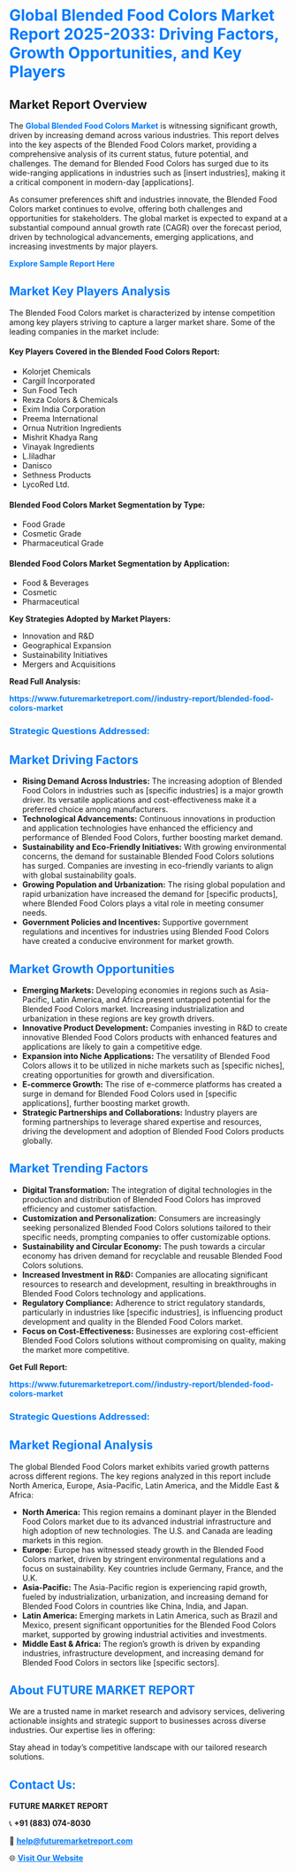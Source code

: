 <h1 style="color: #007BFF;">Global Blended Food Colors Market Report 2025-2033: Driving Factors, Growth Opportunities, and Key Players</h1>

<section id="overview">
<h2>Market Report Overview</h2>
<p>The <a href="https://www.futuremarketreport.com//industry-report/blended-food-colors-market" style="color: #007BFF; text-decoration: none;"><strong>Global Blended Food Colors Market</strong></a> is witnessing significant growth, driven by increasing demand across various industries. This report delves into the key aspects of the Blended Food Colors market, providing a comprehensive analysis of its current status, future potential, and challenges. The demand for Blended Food Colors has surged due to its wide-ranging applications in industries such as [insert industries], making it a critical component in modern-day [applications].</p>
<p>As consumer preferences shift and industries innovate, the Blended Food Colors market continues to evolve, offering both challenges and opportunities for stakeholders. The global market is expected to expand at a substantial compound annual growth rate (CAGR) over the forecast period, driven by technological advancements, emerging applications, and increasing investments by major players.</p>
</section>

<section id="overview">
<p><a href="https://www.futuremarketreport.com//request-sample/reportId=91644" style="color: #007BFF; text-decoration: none;"><strong>Explore Sample Report Here</strong></a></p>
</section>

<section id="key-players">
<h2 style="color: #007BFF;">Market Key Players Analysis</h2>
<p>The Blended Food Colors market is characterized by intense competition among key players striving to capture a larger market share. Some of the leading companies in the market include:</p>
<h4>Key Players Covered in the Blended Food Colors Report:</h4>
<ul><li>Kolorjet Chemicals</li><li>Cargill Incorporated</li><li>Sun Food Tech</li><li>Rexza Colors &amp; Chemicals</li><li>Exim India Corporation</li><li>Preema International</li><li>Ornua Nutrition Ingredients</li><li>Mishrit Khadya Rang</li><li>Vinayak Ingredients</li><li>L.liladhar</li><li>Danisco</li><li>Sethness Products</li><li>LycoRed Ltd.</li></ul>
<h4>Blended Food Colors Market Segmentation by Type:</h4>
<ul><li>Food Grade</li><li>Cosmetic Grade</li><li>Pharmaceutical Grade</li></ul>

<h4>Blended Food Colors Market Segmentation by Application:</h4>
<ul><li>Food &amp; Beverages</li><li>Cosmetic</li><li>Pharmaceutical</li></ul>
<p><strong>Key Strategies Adopted by Market Players:</strong></p>
<ul>
<li>Innovation and R&D</li>
<li>Geographical Expansion</li>
<li>Sustainability Initiatives</li>
<li>Mergers and Acquisitions</li>
</ul>
</section>

<section>
<p><strong>Read Full Analysis: </strong></p><a href="https://www.futuremarketreport.com//industry-report/blended-food-colors-market" style="color: #007BFF; text-decoration: none;"><strong>https://www.futuremarketreport.com//industry-report/blended-food-colors-market</strong></a>
<h3 style="color: #007BFF;">Strategic Questions Addressed:</h3>
</section>

<section id="driving-factors">
<h2 style="color: #007BFF;">Market Driving Factors</h2>
<ul>
<li><strong>Rising Demand Across Industries:</strong> The increasing adoption of Blended Food Colors in industries such as [specific industries] is a major growth driver. Its versatile applications and cost-effectiveness make it a preferred choice among manufacturers.</li>
<li><strong>Technological Advancements:</strong> Continuous innovations in production and application technologies have enhanced the efficiency and performance of Blended Food Colors, further boosting market demand.</li>
<li><strong>Sustainability and Eco-Friendly Initiatives:</strong> With growing environmental concerns, the demand for sustainable Blended Food Colors solutions has surged. Companies are investing in eco-friendly variants to align with global sustainability goals.</li>
<li><strong>Growing Population and Urbanization:</strong> The rising global population and rapid urbanization have increased the demand for [specific products], where Blended Food Colors plays a vital role in meeting consumer needs.</li>
<li><strong>Government Policies and Incentives:</strong> Supportive government regulations and incentives for industries using Blended Food Colors have created a conducive environment for market growth.</li>
</ul>
</section>

<section id="growth-opportunities">
<h2 style="color: #007BFF;">Market Growth Opportunities</h2>
<ul>
<li><strong>Emerging Markets:</strong> Developing economies in regions such as Asia-Pacific, Latin America, and Africa present untapped potential for the Blended Food Colors market. Increasing industrialization and urbanization in these regions are key growth drivers.</li>
<li><strong>Innovative Product Development:</strong> Companies investing in R&D to create innovative Blended Food Colors products with enhanced features and applications are likely to gain a competitive edge.</li>
<li><strong>Expansion into Niche Applications:</strong> The versatility of Blended Food Colors allows it to be utilized in niche markets such as [specific niches], creating opportunities for growth and diversification.</li>
<li><strong>E-commerce Growth:</strong> The rise of e-commerce platforms has created a surge in demand for Blended Food Colors used in [specific applications], further boosting market growth.</li>
<li><strong>Strategic Partnerships and Collaborations:</strong> Industry players are forming partnerships to leverage shared expertise and resources, driving the development and adoption of Blended Food Colors products globally.</li>
</ul>
</section>

<section id="trending-factors">
<h2 style="color: #007BFF;">Market Trending Factors</h2>
<ul>
<li><strong>Digital Transformation:</strong> The integration of digital technologies in the production and distribution of Blended Food Colors has improved efficiency and customer satisfaction.</li>
<li><strong>Customization and Personalization:</strong> Consumers are increasingly seeking personalized Blended Food Colors solutions tailored to their specific needs, prompting companies to offer customizable options.</li>
<li><strong>Sustainability and Circular Economy:</strong> The push towards a circular economy has driven demand for recyclable and reusable Blended Food Colors solutions.</li>
<li><strong>Increased Investment in R&D:</strong> Companies are allocating significant resources to research and development, resulting in breakthroughs in Blended Food Colors technology and applications.</li>
<li><strong>Regulatory Compliance:</strong> Adherence to strict regulatory standards, particularly in industries like [specific industries], is influencing product development and quality in the Blended Food Colors market.</li>
<li><strong>Focus on Cost-Effectiveness:</strong> Businesses are exploring cost-efficient Blended Food Colors solutions without compromising on quality, making the market more competitive.</li>
</ul>
</section>

<section>
<p><strong>Get Full Report: </strong></p><a href="https://www.futuremarketreport.com//industry-report/blended-food-colors-market" style="color: #007BFF; text-decoration: none;"><strong>https://www.futuremarketreport.com//industry-report/blended-food-colors-market</strong></a>
<h3 style="color: #007BFF;">Strategic Questions Addressed:</h3>
</section>


<section id="regional-analysis">
<h2 style="color: #007BFF;">Market Regional Analysis</h2>
<p>The global Blended Food Colors market exhibits varied growth patterns across different regions. The key regions analyzed in this report include North America, Europe, Asia-Pacific, Latin America, and the Middle East & Africa:</p>
<ul>
<li><strong>North America:</strong> This region remains a dominant player in the Blended Food Colors market due to its advanced industrial infrastructure and high adoption of new technologies. The U.S. and Canada are leading markets in this region.</li>
<li><strong>Europe:</strong> Europe has witnessed steady growth in the Blended Food Colors market, driven by stringent environmental regulations and a focus on sustainability. Key countries include Germany, France, and the U.K.</li>
<li><strong>Asia-Pacific:</strong> The Asia-Pacific region is experiencing rapid growth, fueled by industrialization, urbanization, and increasing demand for Blended Food Colors in countries like China, India, and Japan.</li>
<li><strong>Latin America:</strong> Emerging markets in Latin America, such as Brazil and Mexico, present significant opportunities for the Blended Food Colors market, supported by growing industrial activities and investments.</li>
<li><strong>Middle East & Africa:</strong> The region’s growth is driven by expanding industries, infrastructure development, and increasing demand for Blended Food Colors in sectors like [specific sectors].</li>
</ul>
</section>

<footer>
<h2 style="color: #007BFF;">About FUTURE MARKET REPORT</h2>
<p>We are a trusted name in market research and advisory services, delivering actionable insights and strategic support to businesses across diverse industries. Our expertise lies in offering:</p>

<p>Stay ahead in today’s competitive landscape with our tailored research solutions.</p>

<h2 style="color: #007BFF;">Contact Us:</h2>
<p><strong>FUTURE MARKET REPORT</strong></p>
<p>📞 <strong>+91 (883) 074-8030</strong></p>
<p>📧 <strong><a href="mailto:help@futuremarketreport.com" style="color: #007BFF;">help@futuremarketreport.com</a></strong></p>
<p>🌐 <strong><a href="https://www.futuremarketreport.com/" style="color: #007BFF;">Visit Our Website</a></strong></p>
</footer>